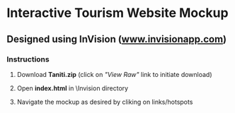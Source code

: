 # Interactive Tourism Website Mockup

## Designed using InVision (www.invisionapp.com)


### Instructions

  1. Download **Taniti.zip** (click on *"View Raw"* link to initiate download)
 
  2. Open **index.html** in \Invision directory
  
  3. Navigate the mockup as desired by cliking on links/hotspots
